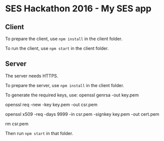 # SES Hackathon 2016 - My SES app

## Client
To prepare the client, use `npm install` in the client folder.

To run the client, use `npm start` in the client folder.

## Server
The server needs HTTPS.

To prepare the server, use `npm install` in the client folder.


To generate the required keys, use:
openssl genrsa -out key.pem

openssl req -new -key key.pem -out csr.pem

openssl x509 -req -days 9999 -in csr.pem -signkey key.pem -out cert.pem

rm csr.pem

Then run `npm start` in that folder.